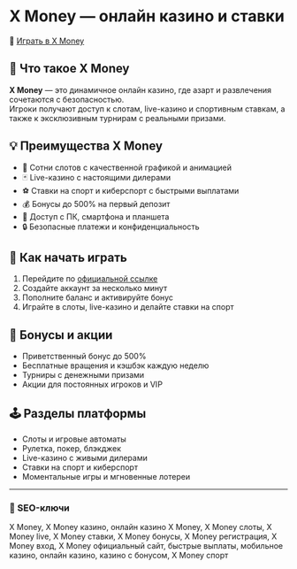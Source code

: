 # X Money — онлайн казино и ставки

🔗 [Играть в X Money](https://trimurl.click/s/moneyx)

## 🌟 Что такое X Money
**X Money** — это динамичное онлайн казино, где азарт и развлечения сочетаются с безопасностью.  
Игроки получают доступ к слотам, live-казино и спортивным ставкам, а также к эксклюзивным турнирам с реальными призами.

## 💡 Преимущества X Money
- 🎰 Сотни слотов с качественной графикой и анимацией  
- 🃏 Live-казино с настоящими дилерами  
- ⚽️ Ставки на спорт и киберспорт с быстрыми выплатами  
- 💰 Бонусы до 500% на первый депозит  
- 📱 Доступ с ПК, смартфона и планшета  
- 🔒 Безопасные платежи и конфиденциальность  

## 🚀 Как начать играть
1. Перейдите по [официальной ссылке](https://trimurl.click/s/moneyx)  
2. Создайте аккаунт за несколько минут  
3. Пополните баланс и активируйте бонус  
4. Играйте в слоты, live-казино и делайте ставки на спорт  

## 🎁 Бонусы и акции
- Приветственный бонус до 500%  
- Бесплатные вращения и кэшбэк каждую неделю  
- Турниры с денежными призами  
- Акции для постоянных игроков и VIP  

## 🕹️ Разделы платформы
- Слоты и игровые автоматы  
- Рулетка, покер, блэкджек  
- Live-казино с живыми дилерами  
- Ставки на спорт и киберспорт  
- Моментальные игры и мгновенные лотереи  

---

### 🔑 SEO-ключи
X Money, X Money казино, онлайн казино X Money, X Money слоты, X Money live, X Money ставки, X Money бонусы, X Money регистрация, X Money вход, X Money официальный сайт, быстрые выплаты, мобильное казино, онлайн казино, казино с бонусом, X Money спорт
